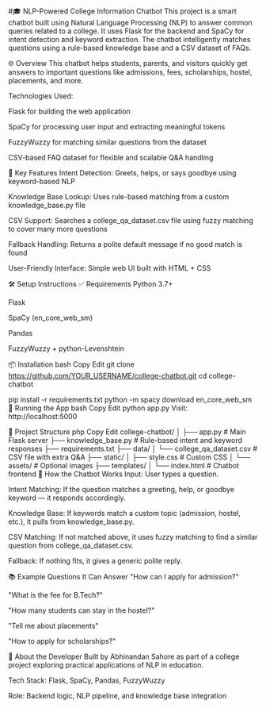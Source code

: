 #🎓 NLP-Powered College Information Chatbot
This project is a smart chatbot built using Natural Language Processing (NLP) to answer common queries related to a college. It uses Flask for the backend and SpaCy for intent detection and keyword extraction. The chatbot intelligently matches questions using a rule-based knowledge base and a CSV dataset of FAQs.

🌐 Overview
This chatbot helps students, parents, and visitors quickly get answers to important questions like admissions, fees, scholarships, hostel, placements, and more.

Technologies Used:

Flask for building the web application

SpaCy for processing user input and extracting meaningful tokens

FuzzyWuzzy for matching similar questions from the dataset

CSV-based FAQ dataset for flexible and scalable Q&A handling

🚀 Key Features
Intent Detection: Greets, helps, or says goodbye using keyword-based NLP

Knowledge Base Lookup: Uses rule-based matching from a custom knowledge_base.py file

CSV Support: Searches a college_qa_dataset.csv file using fuzzy matching to cover many more questions

Fallback Handling: Returns a polite default message if no good match is found

User-Friendly Interface: Simple web UI built with HTML + CSS

🛠️ Setup Instructions
✅ Requirements
Python 3.7+

Flask

SpaCy (en_core_web_sm)

Pandas

FuzzyWuzzy + python-Levenshtein

📦 Installation
bash
Copy
Edit
git clone https://github.com/YOUR_USERNAME/college-chatbot.git
cd college-chatbot

pip install -r requirements.txt
python -m spacy download en_core_web_sm
🚀 Running the App
bash
Copy
Edit
python app.py
Visit: http://localhost:5000

📁 Project Structure
php
Copy
Edit
college-chatbot/
│
├── app.py                      # Main Flask server
├── knowledge_base.py           # Rule-based intent and keyword responses
├── requirements.txt
├── data/
│   └── college_qa_dataset.csv  # CSV file with extra Q&A
├── static/
│   ├── style.css               # Custom CSS
│   └── assets/                 # Optional images
├── templates/
│   └── index.html              # Chatbot frontend
💬 How the Chatbot Works
Input: User types a question.

Intent Matching: If the question matches a greeting, help, or goodbye keyword — it responds accordingly.

Knowledge Base: If keywords match a custom topic (admission, hostel, etc.), it pulls from knowledge_base.py.

CSV Matching: If not matched above, it uses fuzzy matching to find a similar question from college_qa_dataset.csv.

Fallback: If nothing fits, it gives a generic polite reply.

📚 Example Questions It Can Answer
"How can I apply for admission?"

"What is the fee for B.Tech?"

"How many students can stay in the hostel?"

"Tell me about placements"

"How to apply for scholarships?"

🙌 About the Developer
Built by Abhinandan Sahore as part of a college project exploring practical applications of NLP in education.

Tech Stack: Flask, SpaCy, Pandas, FuzzyWuzzy

Role: Backend logic, NLP pipeline, and knowledge base integration

